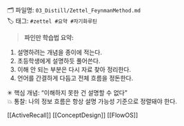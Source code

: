 🗂 파일명: `03_Distill/Zettel_FeynmanMethod.md`  
🏷 태그: `#zettel #요약 #자기화루틴`

> **파인만 학습법 요약:**  
1. 설명하려는 개념을 종이에 적는다.  
2. 초등학생에게 설명하듯 풀어쓴다.  
3. 이해 안 되는 부분은 다시 자료 찾아 정리한다.  
4. 언어를 간결하게 다듬고 전체 흐름을 정돈한다.

✳ 핵심 개념: “이해하지 못한 건 설명할 수 없다”  
💥 통찰: 나의 정보 흐름은 항상 설명 가능성 기준으로 정렬돼야 한다.

[[ActiveRecall]] [[ConceptDesign]] [[FlowOS]]
